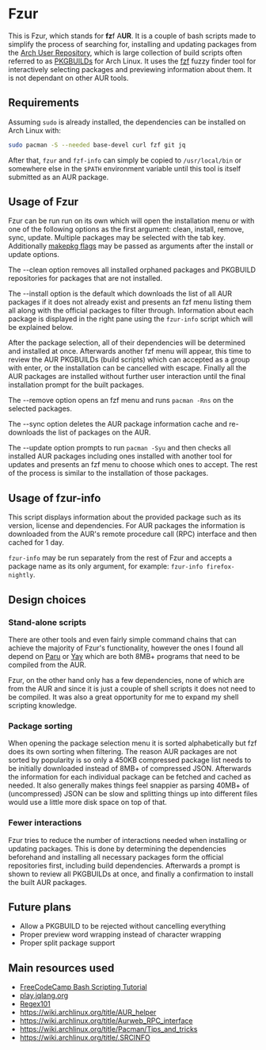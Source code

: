 # Fzur

This is Fzur, which stands for **fz**f A**UR**. It is a couple of bash scripts made to simplify the process of searching for, installing and updating packages from the [Arch User Repository](https://aur.archlinux.org), which is large collection of build scripts often referred to as [PKGBUILDs](https://wiki.archlinux.org/title/PKGBUILD) for Arch Linux. It uses the [fzf](https://github.com/junegunn/fzf) fuzzy finder tool for interactively selecting packages and previewing information about them. It is not dependant on other AUR tools.

## Requirements

Assuming `sudo` is already installed, the dependencies can be installed on Arch Linux with:

```sh
sudo pacman -S --needed base-devel curl fzf git jq
```

After that, `fzur` and `fzf-info` can simply be copied to `/usr/local/bin` or somewhere else in the `$PATH` environment variable until this tool is itself submitted as an AUR package.

## Usage of Fzur

Fzur can be run run on its own which will open the installation menu or with one of the following options as the first argument: clean, install, remove, sync, update. Multiple packages may be selected with the tab key. Additionally [makepkg flags](https://man.archlinux.org/man/makepkg.8) may be passed as arguments after the install or update options.

The --clean option removes all installed orphaned packages and PKGBUILD repositories for packages that are not installed.

The --install option is the default which downloads the list of all AUR packages if it does not already exist and presents an fzf menu listing them all along with the official packages to filter through. Information about each package is displayed in the right pane using the `fzur-info` script which will be explained below.

After the package selection, all of their dependencies will be determined and installed at once. Afterwards another fzf menu will appear, this time to review the AUR PKGBUILDs (build scripts) which can accepted as a group with enter, or the installation can be cancelled with escape. Finally all the AUR packages are installed without further user interaction until the final installation prompt for the built packages.

The --remove option opens an fzf menu and runs `pacman -Rns` on the selected packages. 

The --sync option deletes the AUR package information cache and re-downloads the list of packages on the AUR.

The --update option prompts to run `pacman -Syu` and then checks all installed AUR packages including ones installed with another tool for updates and presents an fzf menu to choose which ones to accept. The rest of the process is similar to the installation of those packages.

## Usage of fzur-info

This script displays information about the provided package such as its version, license and dependencies. For AUR packages the information is downloaded from the AUR's remote procedure call (RPC) interface and then cached for 1 day.

`fzur-info` may be run separately from the rest of Fzur and accepts a package name as its only argument, for example: `fzur-info firefox-nightly`.

## Design choices

### Stand-alone scripts

There are other tools and even fairly simple command chains that can achieve the majority of Fzur's functionality, however the ones I found all depend on [Paru](https://github.com/Morganamilo/paru) or [Yay](https://github.com/Jguer/yay) which are both 8MB+ programs that need to be compiled from the AUR.

Fzur, on the other hand only has a few dependencies, none of which are from the AUR and since it is just a couple of shell scripts it does not need to be compiled. It was also a great opportunity for me to expand my shell scripting knowledge.

### Package sorting

When opening the package selection menu it is sorted alphabetically but fzf does its own sorting when filtering. The reason AUR packages are not sorted by popularity is so only a 450KB compressed package list needs to be initially downloaded instead of 8MB+ of compressed JSON. Afterwards the information for each individual package can be fetched and cached as needed. It also generally makes things feel snappier as parsing 40MB+ of (uncompressed) JSON can be slow and splitting things up into different files would use a little more disk space on top of that.

### Fewer interactions

Fzur tries to reduce the number of interactions needed when installing or updating packages. This is done by determining the dependencies beforehand and installing all necessary packages form the official repositories first, including build dependencies. Afterwards a prompt is shown to review all PKGBUILDs at once, and finally a confirmation to install the built AUR packages.

## Future plans

- Allow a PKGBUILD to be rejected without cancelling everything
- Proper preview word wrapping instead of character wrapping
- Proper split package support

## Main resources used

- [FreeCodeCamp Bash Scripting Tutorial](https://youtu.be/tK9Oc6AEnR4)
- [play.jqlang.org](https://play.jqlang.org/)
- [Regex101](https://regex101.com/)
- https://wiki.archlinux.org/title/AUR_helper
- https://wiki.archlinux.org/title/Aurweb_RPC_interface
- https://wiki.archlinux.org/title/Pacman/Tips_and_tricks
- https://wiki.archlinux.org/title/.SRCINFO
